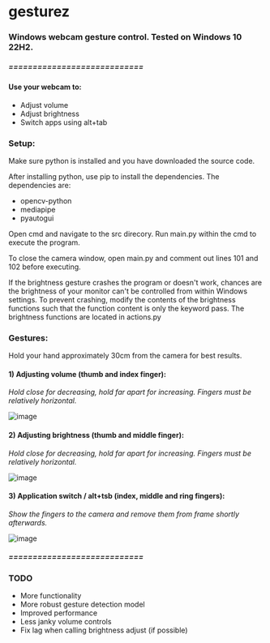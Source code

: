 # gesturez
### Windows webcam gesture control. Tested on Windows 10 22H2.
##### ============================
#### Use your webcam to:
* Adjust volume
* Adjust brightness
* Switch apps using alt+tab 

### Setup:

Make sure python is installed and you have downloaded the source code.

After installing python, use pip to install the dependencies. The dependencies are:

* opencv-python
* mediapipe
* pyautogui

Open cmd and navigate to the src direcory. Run main.py within the cmd to execute the program.

To close the camera window, open main.py and comment out lines 101 and 102 before executing.

If the brightness gesture crashes the program or doesn't work, chances are the brightness of your monitor
can't be controlled from within Windows settings. To prevent crashing, modify the contents of the brightness functions
such that the function content is only the keyword pass. The brightness functions are located in actions.py

### Gestures:
Hold your hand approximately 30cm from the camera for best results. 

#### 1) Adjusting volume (thumb and index finger):
_Hold close for decreasing, hold far apart for increasing. Fingers must be relatively horizontal._

![image](https://github.com/gunalpms/gesturez/assets/80674364/773fbe89-446d-49d3-a958-411cb34ea318)

#### 2) Adjusting brightness (thumb and middle finger): 
_Hold close for decreasing, hold far apart for increasing. Fingers must be relatively horizontal._

![image](https://github.com/gunalpms/gesturez/assets/80674364/95f8f5b5-62c9-4b94-9c08-dd0e9a816b7d)

#### 3) Application switch / alt+tsb (index, middle and ring fingers):
_Show the fingers to the camera and remove them from frame shortly afterwards._

![image](https://github.com/gunalpms/gesturez/assets/80674364/4be3ba7d-bee5-4d75-a14c-bb04bab2e1e5)

##### ============================

### TODO

* More functionality
* More robust gesture detection model
* Improved performance
* Less janky volume controls
* Fix lag when calling brightness adjust (if possible)
